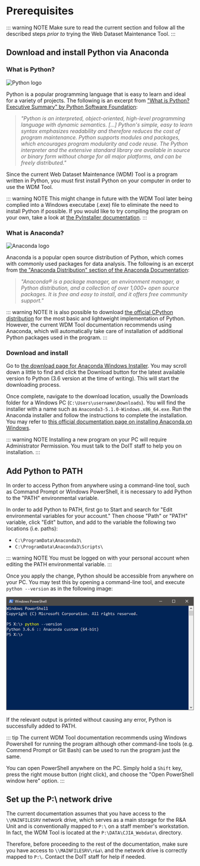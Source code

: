 # Prerequisites

::: warning NOTE
Make sure to read the current section and follow all the described steps *prior to* trying the Web Dataset Maintenance Tool.
:::

## Download and install Python via Anaconda

### What is Python?
![Python logo](https://www.python.org/static/community_logos/python-logo-generic.svg)

Python is a popular programming language that is easy to learn and ideal for a variety of projects. The following is an excerpt from ["What is Python? Executive Summary" by Python Software Foundation](https://www.python.org/doc/essays/blurb/):

> *"Python is an interpreted, object-oriented, high-level programming language with dynamic semantics. [...] Python's simple, easy to learn syntax emphasizes readability and therefore reduces the cost of program maintenance. Python supports modules and packages, which encourages program modularity and code reuse. The Python interpreter and the extensive standard library are available in source or binary form without charge for all major platforms, and can be freely distributed."*

Since the current Web Dataset Maintenance (WDM) Tool is a program written in Python, you must first install Python on your computer in order to use the WDM Tool.

::: warning NOTE
This might change in future with the WDM Tool later being complied into a Windows executabe (.exe) file to eliminate the need to install Python if possible. If you would like to try compiling the program on your own, take a look at [the PyInstaller documentation](http://www.pyinstaller.org/).
:::

### What is Anaconda?
![Anaconda logo](https://upload.wikimedia.org/wikipedia/en/c/cd/Anaconda_Logo.png)

Anaconda is a popular open source distribution of Python, which comes with commonly used packages for data analysis. The following is an excerpt from [the "Anaconda Distribution" section of the Anaconda Documentation](https://docs.anaconda.com/anaconda/):

> *"Anaconda® is a package manager, an environment manager, a Python distribution, and a collection of over 1,000+ open source packages. It is free and easy to install, and it offers free community support."*

::: warning NOTE
It is also possible to download [the official CPython distribution](https://www.python.org/downloads/) for the most basic and lightweight implementation of Python. However, the current WDM Tool documentation recommends using Anaconda, which will automatically take care of installation of additional Python packages used in the program. 
:::

### Download and install
Go to [the download page for Anaconda Windows Installer](https://www.anaconda.com/download/). You may scroll down a little to find and click the Download button for the latest available version fo Python (3.6 version at the time of writing). This will start the downloading process.

Once complete, navigate to the download location, usually the Downloads folder for a Windows PC (`C:\Users\username\Downloads`). You will find the installer with a name such as `Anaconda3-5.1.0-Windows.x86_64.exe`. Run the Anaconda installer and follow the instructions to complete the installation. You may refer to [this official documentation page on installing Anaconda on Windows](https://docs.anaconda.com/anaconda/install/windows).

::: warning NOTE
Installing a new program on your PC will require Administrator Permission. You must talk to the DoIT staff to help you on installation.
:::

## Add Python to PATH
In order to access Python from anywhere using a command-line tool, such as Command Prompt or Windows PowerShell, it is necessary to add Python to the "PATH" environmental variable.

In order to add Python to PATH, first go to Start and search for "Edit environmental variables for your account." Then choose "Path" or "PATH" variable, click "Edit" button, and add to the variable the following two locations (i.e. paths):

* `C:\ProgramData\Anaconda3\`
* `C:\ProgramData\Anaconda3\Scripts\`

::: warning NOTE
You must be logged on with your personal account when editing the PATH environmental variable.
:::

Once you apply the change, Python should be accessible from anywhere on your PC. You may test this by opening a command-line tool, and execute `python --version` as in the following image:

![Microsoft Powershell screenshot](../image/prerequisites_1.png)

If the relevant output is printed without causing any error, Python is successfully added to PATH.

::: tip
The current WDM Tool documentation recommends using Windows Powershell for running the program although other command-line tools (e.g. Commend Prompt or Git Bash) can be used to run the program just the same.

You can open PowerShell anywhere on the PC. Simply hold a `Shift` key, press the right mouse button (right click), and choose the "Open PowerShell window here" option.
:::

## Set up the P:\ network drive
The current documentation assumes that you have access to the `\\MAINFILESRV` network drive, which serves as a main storage for the R&A Unit and is conventionally mapped to `P:\` on a staff member's workstation. In fact, the WDM Tool is located at the `P:\DATA\CJIA_Webdata\` directory. 

Therefore, before proceeding to the rest of the documentation, make sure you have access to `\\MAINFILESRV\r&a\` and the network drive is correctly mapped to `P:\`. Contact the DoIT staff for help if needed.